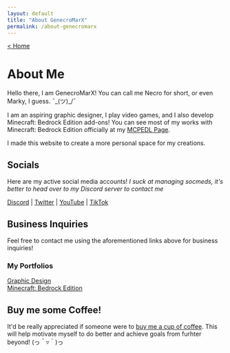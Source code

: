 ```yaml
---
layout: default
title: "About GenecroMarX"
permalink: /about-genecromarx
---
```

[< Home](https://genecromarx.github.io)

# About Me

Hello there, I am GenecroMarX! You can call me Necro for short, or even Marky, I guess. ¯\_(ツ)_/¯

I am an aspiring graphic designer, I play video games, and I also develop Minecraft: Bedrock Edition add-ons! You can see most of my works with Minecraft: Bedrock Edition officially at my [MCPEDL Page](https://mcpedl.com/user/zachmc/).

I made this website to create a more personal space for my creations.
<br>
## Socials

Here are my active social media accounts! _I suck at managing socmeds, it's better to head over to my Discord server to contact me_

[Discord](https://discord.gg/h4Q6mfGrh3) | [Twitter](https://twitter.com/GenecroMarcus) | [YouTube](https://www.youtube.com/channel/UC1NQ6FKRa-Uvgb3V9bW1u9w) | [TikTok](https://tiktok.com/@necromarxph)
<br>
## Business Inquiries

Feel free to contact me using the aforementioned links above for business inquiries!

### My Portfolios

[Graphic Design](https://www.behance.net/genecro)<br>
[Minecraft: Bedrock Edition](https://mcpedl.com/user/zachmc)
<br>
## Buy me some Coffee!

It'd be really appreciated if someone were to [buy me a cup of coffee](https://ko-fi.com/genecromarx#paypalModal). This will help motivate myself to do better and achieve goals from furhter beyond! (っ＾▿＾)っ
